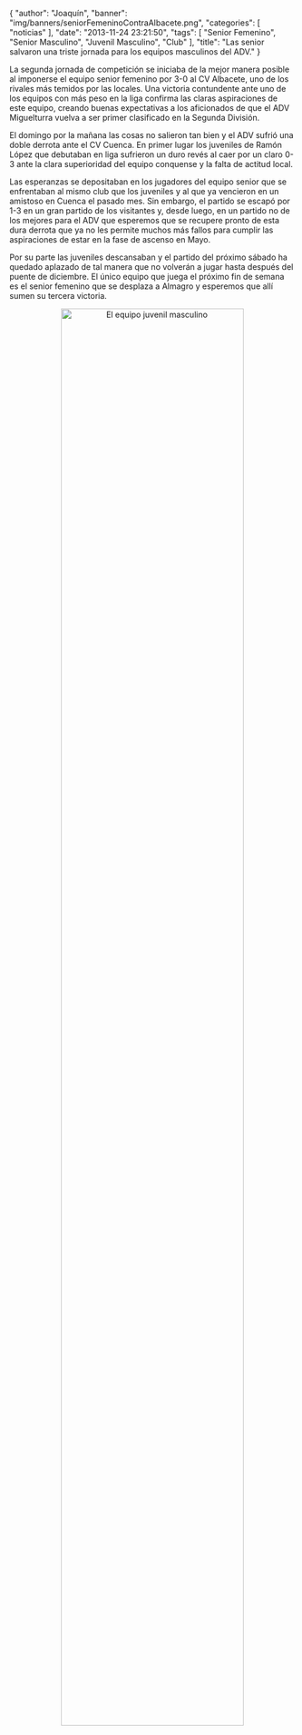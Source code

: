 {
  "author": "Joaquín", 
  "banner": "img/banners/seniorFemeninoContraAlbacete.png", 
  "categories": [
    "noticias"
  ], 
  "date": "2013-11-24 23:21:50", 
  "tags": [
    "Senior Femenino", 
    "Senior Masculino", 
    "Juvenil Masculino", 
    "Club"
  ], 
  "title": "Las senior salvaron una triste jornada para los equipos masculinos del ADV."
}

La segunda jornada de competición se iniciaba de la mejor manera posible al imponerse el equipo senior femenino por 3-0 al CV Albacete, uno de los rivales más temidos por las locales. Una victoria contundente ante uno de los equipos con más peso en la liga confirma las claras aspiraciones de este equipo, creando buenas expectativas a los aficionados de que el ADV Miguelturra vuelva a ser primer clasificado en la Segunda División.

El domingo por la mañana las cosas no salieron tan bien y el ADV sufrió una doble derrota ante el CV Cuenca. En primer lugar los juveniles de Ramón López que debutaban en liga sufrieron un duro revés al caer por un claro 0-3 ante la clara superioridad del equipo conquense y la falta de actitud local.

Las esperanzas se depositaban en los jugadores del equipo senior que se enfrentaban al mismo club que los juveniles y al que ya vencieron en un amistoso en Cuenca el pasado mes. Sin embargo, el partido se escapó por 1-3 en un gran partido de los visitantes y, desde luego, en un partido no de los mejores para el ADV que esperemos que se recupere pronto de esta dura derrota que ya no les permite muchos más fallos para cumplir las aspiraciones de estar en la fase de ascenso en Mayo.

Por su parte las juveniles descansaban y el partido del próximo sábado ha quedado aplazado de tal manera que no volverán a jugar hasta después del puente de diciembre. El único equipo que juega el próximo fin de semana es el senior femenino que se desplaza a Almagro y esperemos que allí sumen su tercera victoria.

<center>
<a target="_new" href="http://www.advmiguelturra.org/img/banners/seniorFemeninoContraAlbacete.png"> 
<img alt="El equipo juvenil masculino" width="80%" align="center" src="http://www.advmiguelturra.org/img/banners/seniorFemeninoContraAlbacete.png"/> </a>
</center>

